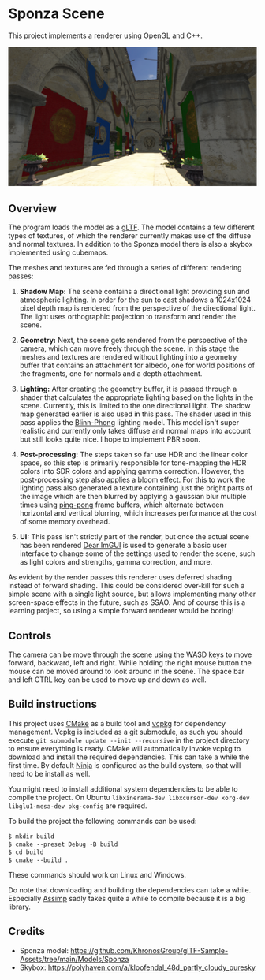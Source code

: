 # Sponza Scene

This project implements a renderer using OpenGL and C++. 

![Screenshot of the Sponza model rendered in daylight](./screenshot.png)

## Overview

The program loads the model as a [gLTF]. The model contains a few
different types of textures, of which the renderer currently makes use of the
diffuse and normal textures.
In addition to the Sponza model there is also a skybox implemented using cubemaps.

The meshes and textures are fed through a series of different rendering passes:

1. **Shadow Map:** The scene contains a directional light providing sun
and atmospheric lighting. In order for the sun to cast shadows a 1024x1024 pixel depth map
is rendered from the perspective of the directional light. The light uses orthographic
projection to transform and render the scene.

2. **Geometry:** Next, the scene gets rendered from the perspective of the camera,
which can move freely through the scene. In this stage the meshes and textures are rendered
without lighting into a geometry buffer that contains an attachment for albedo, one for
world positions of the fragments, one for normals and a depth attachment.

3. **Lighting:** After creating the geometry buffer, it is passed through a shader
that calculates the appropriate lighting based on the lights in the scene. Currently, this is
limited  to the one directional light. The shadow map generated earlier is also used in this pass.
The shader used in this pass applies the [Blinn-Phong] lighting model. This model isn't super realistic
and currently only takes diffuse and normal maps into account but still looks quite nice.
I hope to implement PBR soon.

4. **Post-processing:** The steps taken so far use HDR and the linear color space, so this step
is primarily responsible for tone-mapping the HDR colors into SDR colors and applying gamma
correction. However, the post-processing step also applies a bloom effect. For this to work
the lighting pass also generated a texture containing just the bright parts of the image which
are then blurred by applying a gaussian blur multiple times using [ping-pong] frame buffers, which
alternate between horizontal and vertical blurring, which increases performance at the cost
of some memory overhead.

5. **UI:** This pass isn't strictly part of the render, but once the actual scene has been rendered
[Dear ImGUI] is used to generate a basic user interface to change some of the settings used to render 
the scene, such as light colors and strengths, gamma correction, and more.

As evident by the render passes this renderer uses deferred shading instead of forward shading.
This could be considered over-kill for such a simple scene with a single light source, but allows
implementing many other screen-space effects in the future, such as SSAO. And of course this is a
learning project, so using a simple forward renderer would be boring!

[gLTF]: https://www.khronos.org/gltf/
[Assimp]: https://www.assimp.org/
[Blinn-Phong]: https://en.wikipedia.org/wiki/Blinn%E2%80%93Phong_reflection_model
[ping-pong]: https://en.wikipedia.org/wiki/Ping-pong_scheme
[Dear ImGUI]: https://github.com/ocornut/imgui

## Controls

The camera can be move through the scene using the WASD keys to move forward, backward,
left and right. While holding the right mouse button the mouse can be moved around to 
look around in the scene. The space bar and left CTRL key can be used to move up and down 
as well.

## Build instructions

This project uses [CMake] as a build tool and [vcpkg] for dependency management.
Vcpkg is included as a git submodule, as such you should execute `git submodule update --init --recursive`
in the project directory to ensure everything is ready. CMake will automatically
invoke vcpkg to download and install the required dependencies. This can take a while
the first time.
By default [Ninja] is configured as the build system, so that will need to be install as well.

You might need to install additional system dependencies to be able to compile the project.
On Ubuntu `libxinerama-dev libxcursor-dev xorg-dev libglu1-mesa-dev pkg-config` are required.

To build the project the following commands can be used:
```
$ mkdir build
$ cmake --preset Debug -B build
$ cd build
$ cmake --build .
```
These commands should work on Linux and Windows.

Do note that downloading and building the dependencies can take a while. Especially [Assimp]
sadly takes quite a while to compile because it is a big library.

[CMake]: https://cmake.org/
[vcpkg]: https://vcpkg.io/en/cmake
[Ninja]: https://ninja-build.org/

## Credits
 - Sponza model: https://github.com/KhronosGroup/glTF-Sample-Assets/tree/main/Models/Sponza
 - Skybox: https://polyhaven.com/a/kloofendal_48d_partly_cloudy_puresky
